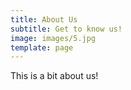 ```yaml
---
title: About Us
subtitle: Get to know us!
image: images/5.jpg
template: page
---
```

This is a bit about us!